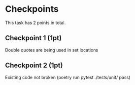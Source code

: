 # Checkpoints

This task has 2 points in total.

## Checkpoint 1 (1pt)

Double quotes are being used in set locations

## Checkpoint 2 (1pt)

Existing code not broken (poetry run pytest ./tests/unit/ pass)
